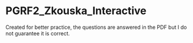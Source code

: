 # PGRF2_Zkouska_Interactive
Created for better practice, the questions are answered in the PDF but I do not guarantee it is correct.
